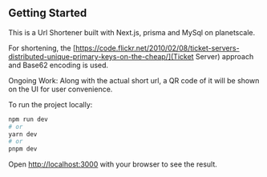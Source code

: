 ## Getting Started
This is a Url Shortener built with Next.js, prisma and MySql on planetscale.

For shortening, the [https://code.flickr.net/2010/02/08/ticket-servers-distributed-unique-primary-keys-on-the-cheap/](Ticket Server) approach and Base62 encoding is used.

Ongoing Work:
Along with the actual short url, a QR code of it will be shown on the UI for user convenience.

To run the project locally:
```bash
npm run dev
# or
yarn dev
# or
pnpm dev
```
Open [http://localhost:3000](http://localhost:3000) with your browser to see the result.


